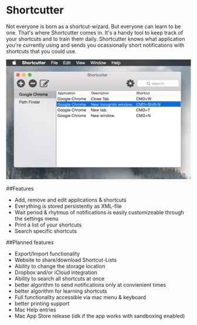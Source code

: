 Shortcutter
===========
Not everyone is born as a shortcut-wizard. But everyone can learn to be one. That's where Shortcutter comes in. It's a handy tool to keep track of your shortcuts and to train them daily. Shortcutter knows what application you're currently using and sends you ocassionally short notifications with shortcuts that you could use.  

![Screenshot Shortcutter](https://raw.githubusercontent.com/aerobless/Shortcutter/master/screenshots/sc_02.png)

##Features
+ Add, remove and edit applications & shortcuts
+ Everything is stored persistently as XML-file
+ Wait period & rhytmus of notifications is easily customizeable through the settings menu
+ Print a list of your shortcuts
+ Search specific shortcuts

##Planned features
+ Export/Import functionality
+ Website to share/download Shortcut-Lists
+ Ability to change the storage location
+ Dropbox and/or iCloud integration
+ Ability to search all shortcuts at once
+ better algorithm to send notifications only at convienient times
+ better algorithm for learning shortcuts
+ Full functionality accessible via mac menu & keyboard
+ better printing support
+ Mac Help entries
+ Mac App Store release (idk if the app works with sandboxing enabled)
